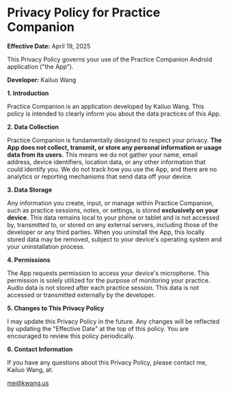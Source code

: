 # **Privacy Policy for Practice Companion**

**Effective Date:** April 19, 2025

This Privacy Policy governs your use of the Practice Companion Android application ("the App").

**Developer:** Kailuo Wang

**1\. Introduction**

Practice Companion is an application developed by Kailuo Wang. This policy is intended to clearly inform you about the data practices of this App.

**2\. Data Collection**

Practice Companion is fundamentally designed to respect your privacy. **The App does not collect, transmit, or store any personal information or usage data from its users.** This means we do not gather your name, email address, device identifiers, location data, or any other information that could identify you. We do not track how you use the App, and there are no analytics or reporting mechanisms that send data off your device.

**3\. Data Storage**

Any information you create, input, or manage within Practice Companion, such as practice sessions, notes, or settings, is stored **exclusively on your device**. This data remains local to your phone or tablet and is not accessed by, transmitted to, or stored on any external servers, including those of the developer or any third parties. When you uninstall the App, this locally stored data may be removed, subject to your device's operating system and your uninstallation process.

**4\. Permissions**

The App requests permission to access your device's microphone. This permission is solely utilized for the purpose of monitoring your practice. Audio data is not stored after each practice session. This data is not accessed or transmitted externally by the developer.  

**5\. Changes to This Privacy Policy**

I may update this Privacy Policy in the future. Any changes will be reflected by updating the "Effective Date" at the top of this policy. You are encouraged to review this policy periodically.

**6\. Contact Information**

If you have any questions about this Privacy Policy, please contact me, Kailuo Wang, at:

me@kwang.us
